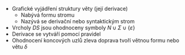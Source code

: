 - Grafické vyjádření struktury věty (její derivace)
	- Nabývá formu stromu
	- Nazývá se derivační nebo syntaktickým strom
- Vrcholy *DS* jsou ohodnoceny symboly $N \cup \Sigma \cup \{\varepsilon\}$
- Derivace se vytváří pomocí pravidel
- Ohodnocení koncových uzlů zleva doprava tvoří větnou formu nebo větu $\delta$
